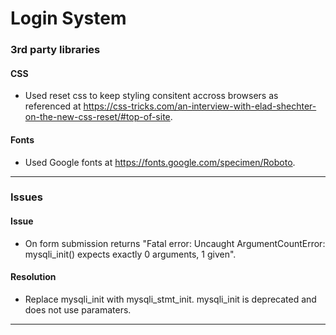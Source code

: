 # Login System 

### 3rd party libraries

#### CSS
* Used reset css to keep styling consitent accross browsers as referenced at https://css-tricks.com/an-interview-with-elad-shechter-on-the-new-css-reset/#top-of-site.

#### Fonts
 * Used Google fonts at https://fonts.google.com/specimen/Roboto.
***
### Issues
#### Issue
* On form submission returns "Fatal error: Uncaught ArgumentCountError: mysqli_init() expects exactly 0 arguments, 1 given".

#### Resolution
* Replace mysqli_init with mysqli_stmt_init. mysqli_init is deprecated and does not use paramaters.  
***